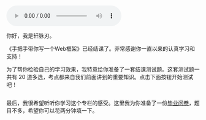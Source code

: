 <audio title="期末测试｜来赴一场满分之约！" src="https://static001.geekbang.org/resource/audio/13/18/13de0cec73a88d757305b2dd6aae5218.mp3" controls="controls"></audio> 
<p>你好，我是轩脉刃。</p><p>《手把手带你写一个Web框架》已经结课了。非常感谢你一直以来的认真学习和支持！</p><p>为了帮你检验自己的学习效果，我特意给你准备了一套结课测试题。这套测试题一共有 20 道多选，考点都来自我们前面讲到的重要知识。点击下面按钮开始测试吧！</p><p><a href="http://time.geekbang.org/quiz/intro?act_id=1263&exam_id=3344"><img src="https://static001.geekbang.org/resource/image/28/a4/28d1be62669b4f3cc01c36466bf811a4.png?wh=1142*201" alt=""></a></p><p>最后，我很希望听听你学习这个专栏的感受。这里我为你准备了一份<a href="https://jinshuju.net/f/gZTTVA">毕业问卷</a>，题目不多，希望你可以花两分钟填一下。</p><!-- [[[read_end]]] -->